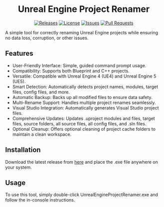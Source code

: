 [release-badge]: https://img.shields.io/github/v/release/Corvo2408/UnrealEngineProjectRenamer?include_prereleases&style=flat-square
[release-link]: https://github.com/Corvo2408/UnrealEngineProjectRenamer/releases
[license-badge]: https://img.shields.io/github/license/Corvo2408/UnrealEngineProjectRenamer?style=flat-square
[license-link]: https://github.com/Corvo2408/UnrealEngineProjectRenamer/blob/master/LICENSE
[issues-badge]: https://img.shields.io/github/issues/Corvo2408/UnrealEngineProjectRenamer?style=flat-square
[issues-link]: https://github.com/Corvo2408/UnrealEngineProjectRenamer/issues
[prs-badge]: https://img.shields.io/github/issues-pr/Corvo2408/UnrealEngineProjectRenamer?style=flat-square
[prs-link]: https://github.com/Corvo2408/UnrealEngineProjectRenamer/pulls

<div align="center">

# Unreal Engine Project Renamer

[![Releases][release-badge]][release-link]
[![License][license-badge]][license-link]
[![Issues][issues-badge]][issues-link]
[![Pull Requests][prs-badge]][prs-link]

</div>

A simple tool for correctly renaming Unreal Engine projects while ensuring no data loss, corruption, or other issues.

## Features
* User-Friendly Interface: Simple, guided command prompt usage.
* Compatibility: Supports both Blueprint and C++ projects.
* Versatile: Compatible with Unreal Engine 4 (UE4) and Unreal Engine 5 (UE5).
* Smart Detection: Automatically detects project names, modules, target files, config files, and more.
* Automatic Backup: Backs up all modified files to ensure data safety.
* Multi-Rename Support: Handles multiple project renames seamlessly.
* Visual Studio Integration: Automatically generates Visual Studio project files.
* Comprehensive Updates: Updates .uproject modules and files, target files, source folders, all source files, all config files, and .sln files.
* Optional Cleanup: Offers optional cleaning of project cache folders to maintain a clean workspace.

## Installation
Download the latest release from [here](https://github.com/Corvo2408/UnrealEngineProjectRenamer/releases) and place the .exe file anywhere on your system.

## Usage
To use this tool, simply double-click UnrealEngineProjectRenamer.exe and follow the in-console instructions.